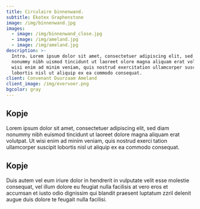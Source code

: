 ```yaml
---
title: Circulaire binnenwand.
subtitle: Ekotex Graphenstone
image: /img/binnenwand.jpg
images:
  - image: /img/binnenwand_close.jpg
  - image: /img/ameland.jpg
  - image: /img/ameland.jpg
description: >-
  Intro. Lorem ipsum dolor sit amet, consectetuer adipiscing elit, sed diam
  nonummy nibh uismod tincidunt ut laoreet olore magna aliquam erat volutpat. Ut
  wisi enim ad minim veniam, quis nostrud exercitation ullamcorper suscipit
  lobortis nisl ut aliquip ex ea commodo consequat.
client: Convenant Duurzaam Ameland
client_image: /img/evervoer.png
bgcolor: gray
---
```


## Kopje

Lorem ipsum dolor sit amet, consectetuer adipiscing elit, sed diam nonummy nibh euismod tincidunt ut laoreet dolore magna aliquam erat volutpat. Ut wisi enim ad minim veniam, quis nostrud exerci tation ullamcorper suscipit lobortis nisl ut aliquip ex ea commodo consequat.

## Kopje

Duis autem vel eum iriure dolor in hendrerit in vulputate velit esse molestie consequat, vel illum dolore eu feugiat nulla facilisis at vero eros et accumsan et iusto odio dignissim qui blandit praesent luptatum zzril delenit augue duis dolore te feugait nulla facilisi.